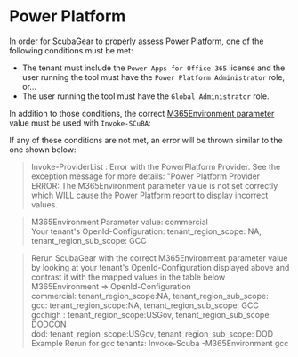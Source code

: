 # Power Platform

In order for ScubaGear to properly assess Power Platform, one of the following conditions must be met:

- The tenant must include the `Power Apps for Office 365` license and the user running the tool must have the `Power Platform Administrator` role, or...
- The user running the tool must have the `Global Administrator` role.

In addition to those conditions, the correct [M365Environment parameter](../configuration/parameters.md#m365environment) value must be used with `Invoke-SCuBA`:

If any of these conditions are not met, an error will be thrown similar to the one shown below:

>Invoke-ProviderList : Error with the PowerPlatform Provider. See the exception message for more details: "Power Platform Provider ERROR: The M365Environment parameter value is not set correctly which WILL cause the Power Platform report to display incorrect values.

> M365Environment Parameter value: commercial  
Your tenant's OpenId-Configuration: tenant_region_scope: NA, tenant_region_sub_scope: GCC   

>Rerun ScubaGear with the correct M365Environment parameter value by looking at your tenant's OpenId-Configuration displayed above and contrast it with the mapped values in the table below  
M365Environment => OpenId-Configuration  
commercial: tenant_region_scope:NA, tenant_region_sub_scope:  
gcc: tenant_region_scope:NA, tenant_region_sub_scope: GCC  
gcchigh : tenant_region_scope:USGov, tenant_region_sub_scope: DODCON  
dod: tenant_region_scope:USGov, tenant_region_sub_scope: DOD  
Example Rerun for gcc tenants: Invoke-Scuba -M365Environment gcc
